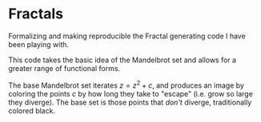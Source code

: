 # Fractals

Formalizing and making reproducible the Fractal generating code I have been playing with.

This code takes the basic idea of the Mandelbrot set and allows for a greater range of functional forms.

The base Mandelbrot set iterates $z = z^2  + c$, and produces an image by coloring the points $c$ by how long they take to "escape" (i.e. grow so large they diverge). The base set is those points that _don't_ diverge, traditionally colored black.
